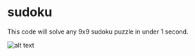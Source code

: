 # sudoku
This code will solve any 9x9 sudoku puzzle in under 1 second.

![alt text](https://ibb.co/d6vJJtJ)
